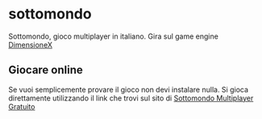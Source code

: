 # sottomondo
Sottomondo, gioco multiplayer in italiano. Gira sul game engine [DimensioneX](https://www.dimensionex.net/it/)

## Giocare online
Se vuoi semplicemente provare il gioco non devi instalare nulla. Si gioca direttamente utilizzando il link che trovi sul sito di [Sottomondo Multiplayer Gratuito](https://www.sottomondo.org)


